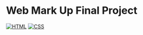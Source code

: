 # Web Mark Up Final Project

[![HTML](https://img.shields.io/badge/HTML-Yes-blue?style=for-the-badge&logo=html5&logoColor=white)](https://developer.mozilla.org/en-US/docs/Web/Guide/HTML/HTML5)
[![CSS](https://img.shields.io/badge/CSS-Yes-green?style=for-the-badge&logo=css3&logoColor=white)](https://developer.mozilla.org/en-US/docs/Web/CSS)



